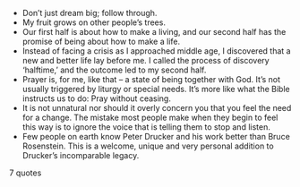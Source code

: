  - Don’t just dream big; follow through.
 - My fruit grows on other people’s trees.
 - Our first half is about how to make a living, and our second half has the promise of being about how to make a life.
 - Instead of facing a crisis as I approached middle age, I discovered that a new and better life lay before me. I called the process of discovery ‘halftime,’ and the outcome led to my second half.
 - Prayer is, for me, like that – a state of being together with God. It’s not usually triggered by liturgy or special needs. It’s more like what the Bible instructs us to do: Pray without ceasing.
 - It is not unnatural nor should it overly concern you that you feel the need for a change. The mistake most people make when they begin to feel this way is to ignore the voice that is telling them to stop and listen.
 - Few people on earth know Peter Drucker and his work better than Bruce Rosenstein. This is a welcome, unique and very personal addition to Drucker’s incomparable legacy.

7 quotes